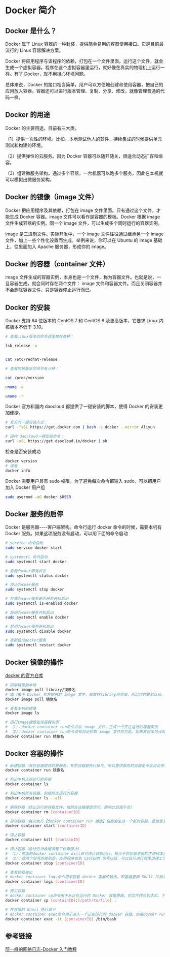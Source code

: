 # Docker 简介

## Docker 是什么？

Docker 属于 Linux 容器的一种封装，提供简单易用的容器使用接口。它是目前最流行的 Linux 容器解决方案。

Docker 将应用程序与该程序的依赖，打包在一个文件里面。运行这个文件，就会生成一个虚拟容器。程序在这个虚拟容器里运行，就好像在真实的物理机上运行一样。有了 Docker，就不用担心环境问题。

总体来说，Docker 的接口相当简单，用户可以方便地创建和使用容器，把自己的应用放入容器。容器还可以进行版本管理、复制、分享、修改，就像管理普通的代码一样。

## Docker 的用途

Docker 的主要用途，目前有三大类。

（1）提供一次性的环境。比如，本地测试他人的软件、持续集成的时候提供单元测试和构建的环境。

（2）提供弹性的云服务。因为 Docker 容器可以随开随关，很适合动态扩容和缩容。

（3）组建微服务架构。通过多个容器，一台机器可以跑多个服务，因此在本机就可以模拟出微服务架构。

## Docker 的镜像（image 文件）

Docker 把应用程序及其依赖，打包在 image 文件里面。只有通过这个文件，才能生成 Docker 容器。image 文件可以看作是容器的模板。Docker 根据 image 文件生成容器的实例。同一个 image 文件，可以生成多个同时运行的容器实例。

image 是二进制文件。实际开发中，一个 image 文件往往通过继承另一个 image 文件，加上一些个性化设置而生成。举例来说，你可以在 Ubuntu 的 image 基础上，往里面加入 Apache 服务器，形成你的 image。

## Docker 的容器（container 文件）

image 文件生成的容器实例，本身也是一个文件，称为容器文件。也就是说，一旦容器生成，就会同时存在两个文件： image 文件和容器文件。而且关闭容器并不会删除容器文件，只是容器停止运行而已。

## Docker 的安装

Docker 支持 64 位版本的 CentOS 7 和 CentOS 8 及更高版本，它要求 Linux 内核版本不低于 3.10。

```bash
# 查看Linux版本的命令这里推荐两种：

lsb_release -a


cat /etc/redhat-release
```

```bash
# 查看内核版本的命令有三种：

cat /proc/version

uname -a

uname -r
```

Docker 官方和国内 daocloud 都提供了一键安装的脚本，使得 Docker 的安装更加便捷。

```bash
# 官方的一键安装方式：
curl -fsSL https://get.docker.com | bash -s docker --mirror Aliyun

```

```bash
# 国内 daocloud一键安装命令：
curl -sSL https://get.daocloud.io/docker | sh
```

检查是否安装成功

```bash
docker version
# 或者
docker info
```

Docker 需要用户具有 sudo 权限，为了避免每次命令都输入 sudo，可以把用户加入 Docker 用户组

```bash
sudo usermod -aG docker $USER
```

## Docker 服务的启停

Docker 是服务器----客户端架构。命令行运行 docker 命令的时候，需要本机有 Docker 服务。如果这项服务没有启动，可以用下面的命令启动

```bash
# service 命令启动
sudo service docker start

# systemctl 命令启动
sudo systemctl start docker

# 查看docker服务状态
sudo systemctl status docker

# 停止docker服务
sudo systemctl stop docker

# 检查docker服务是否开启开机启动
sudo systemctl is-enabled docker

# 启用docker服务开机启动
sudo systemctl enable docker

# 禁用docker服务开机启动
sudo systemctl disable docker

# 重新启动docker服务
sudo systemctl restart docker
```

## Docker 镜像的操作

[docker 的官方仓库](https://hub.docker.com/u/library)

```bash
# 抓取镜像到本地
docker image pull library/镜像名
# 或（由于 Docker 官方提供的 image 文件，都放在library组里面，所以它的是默认组，可以省略）
docker image pull 镜像名

# 查看本机的镜像
docker image ls

# 运行image镜像生成容器实例
# （1）：docker container run命令会从 image 文件，生成一个正在运行的容器实例
# （2）：docker container run命令具有自动抓取 image 文件的功能。如果发现本地没有指定的 image 文件，就会从仓库自动抓取。因此，前面的docker image pull命令并不是必需的步骤。
docker container run 镜像名
```

## Docker 容器的操作

```bash
# 新建容器（有些容器提供的是服务，有些容器是执行操作，所以提供服务的容器是不会自动停止的，一般需要手动停止，而执行操作的容器一般是执行完之后就自动停止）
docker container run 镜像名

# 列出本机正在运行的容器
docker container ls

# 列出本机所有容器，包括终止运行的容器
docker container ls --all

# 删除容器（终止运行的容器文件，依然会占据硬盘空间，删除之后就不会）
docker container rm [containerID]

# 启动容器（每次执行【docker container run 镜像】名都会生成一个新的容器，要想重复使用容器需要用下面命令）
docker container start [containerID]

# 停止容器
docker container kill [containID]

# 停止容器（自行进行收尾清理工作再停止）
# （1）：前面的docker container kill命令终止容器运行，相当于向容器里面的主进程发出 SIGKILL 信号。而docker container stop命令也是用来终止容器运行，相当于向容器里面的主进程发出 SIGTERM 信号，然后过一段时间再发出 SIGKILL 信号。
# （2）：这两个信号的差别是，应用程序收到 SIGTERM 信号以后，可以自行进行收尾清理工作，但也可以不理会这个信号。如果收到 SIGKILL 信号，就会强行立即终止，那些正在进行中的操作会全部丢失。
docker container stop [containerID]

# 查看容器输出
# docker container logs命令用来查看 docker 容器的输出，即容器里面 Shell 的标准输出。如果docker run命令运行容器的时候，没有使用-it参数，就要用这个命令查看输出。
docker container logs [containerID]

# 拷贝容器
# docker container cp命令用于从正在运行的 Docker 容器里面，将文件拷贝到本机。下面是拷贝到当前目录的写法。
docker container cp [containID]:[/path/to/file] .

# 在容器的 Shell 执行命令
# docker container exec命令用于进入一个正在运行的 docker 容器。如果docker run命令运行容器的时候，没有使用-it参数，就要用这个命令进入容器。一旦进入了容器，就可以在容器的 Shell 执行命令了。
docker container exec -it [containerID] /bin/bash
```

## 参考链接

[阮一峰的网络日志-Docker 入门教程](https://www.ruanyifeng.com/blog/2018/02/docker-tutorial.html)
